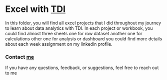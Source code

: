 # Excel with [TDI](https://www.linkedin.com/company/thedata-initiative-tdi/mycompany/)
In this folder, you will find all excel projects that I did throughout my journey to learn about data analytics with TDI. In each project or workbook, you could find almost three sheets one for row dataset another one for calculations other one for analysis or dashboard you could find more details about each week assignment on my linkedin profile.


### Contact [me](https://linktr.ee/kareem.shaaban)
If you have any questions, feedback, or suggestions, feel free to reach out to me


